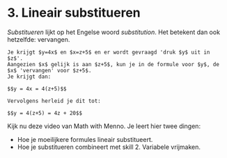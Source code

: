 # 3. Lineair substitueren

_Substitueren_ lijkt op het Engelse woord _substitution_. Het betekent dan ook hetzelfde: vervangen. 

```{note} Een simpel voorbeeld:
Je krijgt $y=4x$ en $x=z+5$ en er wordt gevraagd 'druk $y$ uit in $z$'.  
Aangezien $x$ gelijk is aan $z+5$, kun je in de formule voor $y$, de $x$ 'vervangen' voor $z+5$.  
Je krijgt dan:

$$y = 4x = 4(z+5)$$

Vervolgens herleid je dit tot:

$$y = 4(z+5) = 4z + 20$$

```
Kijk nu deze video van Math with Menno. Je leert hier twee dingen:

- Hoe je moeilijkere formules lineair substitueert.
- Hoe je substitueren combineert met skill 2. Variabele vrijmaken.

```{iframe} https://youtu.be/JMsf_D0Hbn4?si=qhsy_DBjj5pdEYzT
```
